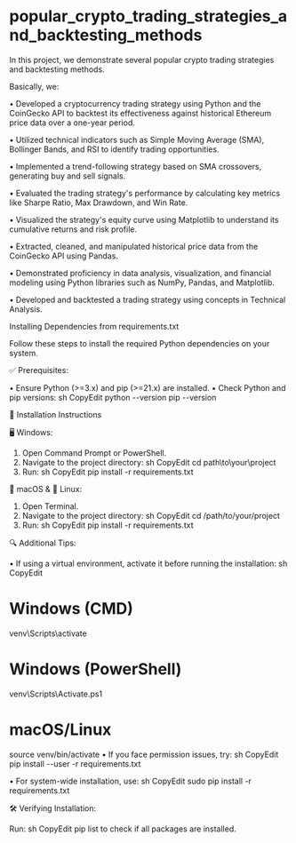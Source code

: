 # popular_crypto_trading_strategies_and_backtesting_methods
In this project, we demonstrate several popular crypto trading strategies and backtesting methods.

Basically, we:

•	Developed a cryptocurrency trading strategy using Python and the CoinGecko API to backtest its effectiveness against historical Ethereum price data over a one-year period.

•	Utilized technical indicators such as Simple Moving Average (SMA), Bollinger Bands, and RSI to identify trading opportunities.

•	Implemented a trend-following strategy based on SMA crossovers, generating buy and sell signals.

•	Evaluated the trading strategy's performance by calculating key metrics like Sharpe Ratio, Max Drawdown, and Win Rate.

•	Visualized the strategy's equity curve using Matplotlib to understand its cumulative returns and risk profile.

•	Extracted, cleaned, and manipulated historical price data from the CoinGecko API using Pandas.

•	Demonstrated proficiency in data analysis, visualization, and financial modeling using Python libraries such as NumPy, Pandas, and Matplotlib.

•	Developed and backtested a trading strategy using concepts in Technical Analysis.

Installing Dependencies from requirements.txt

Follow these steps to install the required Python dependencies on your system.

✅ Prerequisites:

•	Ensure Python (>=3.x) and pip (>=21.x) are installed.
•	Check Python and pip versions:
sh
CopyEdit
python --version
pip --version

📌 Installation Instructions

🖥️ Windows:

1.	Open Command Prompt or PowerShell.
2.	Navigate to the project directory:
sh
CopyEdit
cd path\to\your\project
3.	Run:
sh
CopyEdit
pip install -r requirements.txt

🍏 macOS & 🐧 Linux:

1.	Open Terminal.
2.	Navigate to the project directory:
sh
CopyEdit
cd /path/to/your/project
3.	Run:
sh
CopyEdit
pip install -r requirements.txt

🔍 Additional Tips:

•	If using a virtual environment, activate it before running the installation:
sh
CopyEdit

# Windows (CMD)

venv\Scripts\activate

# Windows (PowerShell)

venv\Scripts\Activate.ps1

# macOS/Linux

source venv/bin/activate
•	If you face permission issues, try:
sh
CopyEdit
pip install --user -r requirements.txt

•	For system-wide installation, use:
sh
CopyEdit
sudo pip install -r requirements.txt

🛠️ Verifying Installation:

Run:
sh
CopyEdit
pip list
to check if all packages are installed.
